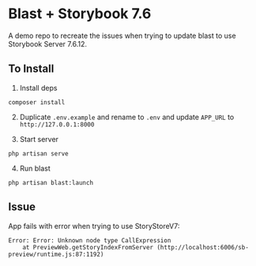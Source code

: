 # Blast + Storybook 7.6

A demo repo to recreate the issues when trying to update blast to use Storybook Server 7.6.12.

## To Install

1. Install deps

```
composer install
```

2. Duplicate `.env.example` and rename to `.env` and update `APP_URL` to `http://127.0.0.1:8000`

3. Start server

```
php artisan serve
```

4. Run blast

```
php artisan blast:launch
```

## Issue

App fails with error when trying to use StoryStoreV7:

```
Error: Error: Unknown node type CallExpression
    at PreviewWeb.getStoryIndexFromServer (http://localhost:6006/sb-preview/runtime.js:87:1192)
```
